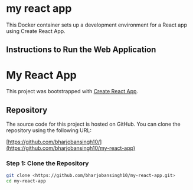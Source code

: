# my react app

This Docker container sets up a development environment for a React app using Create React App.

## Instructions to Run the Web Application
# My React App

This project was bootstrapped with [Create React App](https://github.com/facebook/create-react-app).

## Repository

The source code for this project is hosted on GitHub. You can clone the repository using the following URL:

[https://github.com/bharjobansingh10/](https://github.com/bharjobansingh10/my-react-app)


### Step 1: Clone the Repository

```bash
git clone <https://github.com/bharjobansingh10/my-react-app.git>
cd my-react-app
